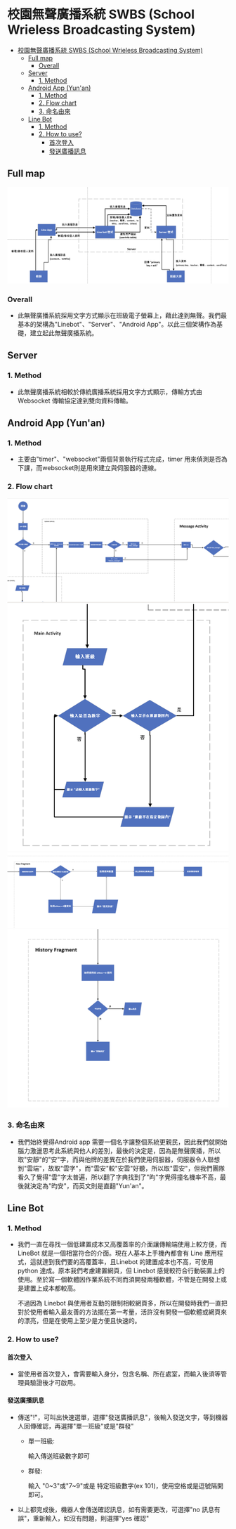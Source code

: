 # 校園無聲廣播系統 SWBS (School Wrieless Broadcasting System)

- [校園無聲廣播系統 SWBS (School Wrieless Broadcasting System)](#校園無聲廣播系統-swbs-school-wrieless-broadcasting-system)
  - [Full map](#full-map)
    - [Overall](#overall)
  - [Server](#server)
    - [1. Method](#1-method)
  - [Android App (Yun'an)](#android-app-yunan)
    - [1. Method](#1-method-1)
    - [2. Flow chart](#2-flow-chart)
    - [3. 命名由來](#3-命名由來)
  - [Line Bot](#line-bot)
    - [1. Method](#1-method-2)
    - [2. How to use?](#2-how-to-use)
      - [首次登入](#首次登入)
      - [發送廣播訊息](#發送廣播訊息)

## Full map
![DFD](Flow%20Charts/DFD.png)

### Overall
- 此無聲廣播系統採用文字方式顯示在班級電子螢幕上，藉此達到無聲。我們最基本的架構為"Linebot"、"Server"、"Android App"。以此三個架構作為基礎，建立起此無聲廣播系統。



## Server
### 1. Method
- 此無聲廣播系統相較於傳統廣播系統採用文字方式顯示，傳輸方式由Websocket 傳輸協定達到雙向資料傳輸。 


## Android App (Yun'an)
### 1. Method
- 主要由"timer"、"websocket"兩個背景執行程式完成，timer 用來偵測是否為下課，而websocket則是用來建立與伺服器的連線。
### 2. Flow chart
![Yun'an Flow chart](Flow%20Charts/Yun'an1.png)
![Yun'an Flow chart](Flow%20Charts/Yun'an2.png)
![Yun'an Flow chart](Flow%20Charts/Yun'an3.png)
![Yun'an Flow chart](Flow%20Charts/Yun'an4.png)
### 3. 命名由來
- 我們始終覺得Android app 需要一個名字讓整個系統更親民，因此我們就開始腦力激盪思考此系統與他人的差別，最後的決定是，因為是無聲廣播，所以取"安靜"的"安"字，而與他牌的差異在於我們使用伺服器，伺服器令人聯想到"雲端"，故取"雲字"，而"雲安"較"安雲"好聽，所以取"雲安"，但我們團隊看久了覺得"雲"字太普遍，所以翻了字典找到了"昀"字覺得撞名機率不高，最後就決定為"昀安"，而英文則是直翻"Yun'an"。
## Line Bot
### 1. Method
- 我們一直在尋找一個低建置成本又高覆蓋率的介面讓傳輸端使用上較方便，而 LineBot 就是一個相當符合的介面。現在人基本上手機內都會有 Line 應用程式，這就達到我們要的高覆蓋率，且Linebot 的建置成本也不高，可使用 python 達成。原本我們考慮建置網頁，但 Linebot 感覺較符合行動裝置上的使用。至於寫一個軟體因作業系統不同而須開發兩種軟體，不管是在開發上或是建置上成本都較高。
  
  不過因為 Linebot 與使用者互動的限制相較網頁多，所以在開發時我們一直把對於使用者輸入最友善的方法擺在第一考量，活許沒有開發一個軟體或網頁來的漂亮，但是在使用上至少是方便且快速的。
### 2. How to use?
#### 首次登入
- 當使用者首次登入，會需要輸入身分，包含名稱、所在處室，而輸入後須等管理員驗證後才可啟用。

#### 發送廣播訊息
- 傳送"!"，可叫出快速選單，選擇"發送廣播訊息"，後輸入發送文字，等到機器人回傳確認，再選擇"單一班級"或是"群發"
  - 單一班級:
    
     輸入傳送班級數字即可
  - 群發:

    輸入 "0~3"或"7~9"或是 特定班級數字(ex 101)，使用空格或是逗號隔開即可。
- 以上都完成後，機器人會傳送確認訊息，如有需要更改，可選擇"no 訊息有誤"，重新輸入，如沒有問題，則選擇"yes 確認"




